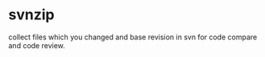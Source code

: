 svnzip
======

collect files which you changed and base revision in svn for code compare and code review.
